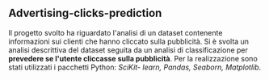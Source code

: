 ## Advertising-clicks-prediction

Il progetto svolto ha riguardato l'analisi di un dataset contenente informazioni sui clienti che hanno cliccato sulla pubblicità. Si è svolta un analisi descrittiva del dataset seguita da un analisi di classificazione per **prevedere se l'utente cliccasse sulla pubblicità**. Per la realizzazione sono stati utilizzati i pacchetti Python: *SciKit- learn, Pandas, Seaborn, Matplotlib*.
